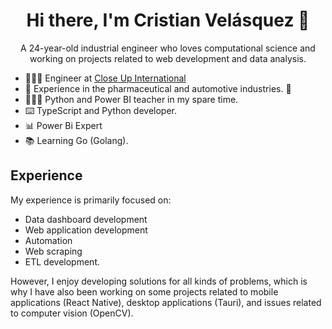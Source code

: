 <h1 align="center"> Hi there, I'm Cristian Velásquez 👋</h1>
<p align="center">A 24-year-old industrial engineer who loves computational science and working on projects related to web development and data analysis.</p>

- 👨🏻‍💻 Engineer at [Close Up International](https://www.close-upinternational.com/)
- 🚗 Experience in the pharmaceutical and automotive industries. 💊
- 👨🏻‍🏫 Python and Power BI teacher in my spare time.
- ⌨️ TypeScript and Python developer.
- 📊 Power Bi Expert
- 📚 Learning Go (Golang).
  
<h2>Experience</h2>

<p>My experience is primarily focused on:</p>

- Data dashboard development
- Web application development
- Automation
- Web scraping
- ETL development.

However, I enjoy developing solutions for all kinds of problems, which is why I have also been working on some projects related to mobile applications (React Native), desktop applications (Tauri), and issues related to computer vision (OpenCV).




